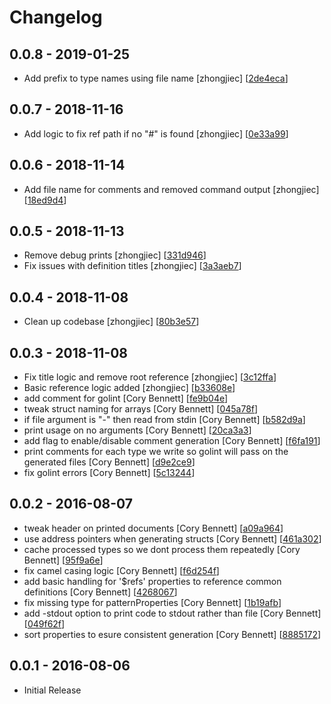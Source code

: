 # Changelog

## 0.0.8 - 2019-01-25

* Add prefix to type names using file name [zhongjiec] [[2de4eca](https://github.com/coryb/slipscheme/commit/2de4eca)]

## 0.0.7 - 2018-11-16

* Add logic to fix ref path if no "#" is found [zhongjiec] [[0e33a99](https://github.com/coryb/slipscheme/commit/0e33a99)]

## 0.0.6 - 2018-11-14

* Add file name for comments and removed command output [zhongjiec] [[18ed9d4](https://github.com/coryb/slipscheme/commit/18ed9d4)]

## 0.0.5 - 2018-11-13

* Remove debug prints [zhongjiec] [[331d946](https://github.com/coryb/slipscheme/commit/331d946)]
* Fix issues with definition titles [zhongjiec] [[3a3aeb7](https://github.com/coryb/slipscheme/commit/3a3aeb7)]

## 0.0.4 - 2018-11-08

* Clean up codebase [zhongjiec] [[80b3e57](https://github.com/coryb/slipscheme/commit/80b3e57)]

## 0.0.3 - 2018-11-08

* Fix title logic and remove root reference [zhongjiec] [[3c12ffa](https://github.com/coryb/slipscheme/commit/3c12ffa)]
* Basic reference logic added [zhongjiec] [[b33608e](https://github.com/coryb/slipscheme/commit/b33608e)]
* add comment for golint [Cory Bennett] [[fe9b04e](https://github.com/coryb/slipscheme/commit/fe9b04e)]
* tweak struct naming for arrays [Cory Bennett] [[045a78f](https://github.com/coryb/slipscheme/commit/045a78f)]
* if file argument is "-" then read from stdin [Cory Bennett] [[b582d9a](https://github.com/coryb/slipscheme/commit/b582d9a)]
* print usage on no arguments [Cory Bennett] [[20ca3a3](https://github.com/coryb/slipscheme/commit/20ca3a3)]
* add flag to enable/disable comment generation [Cory Bennett] [[f6fa191](https://github.com/coryb/slipscheme/commit/f6fa191)]
* print comments for each type we write so golint will pass on the generated files [Cory Bennett] [[d9e2ce9](https://github.com/coryb/slipscheme/commit/d9e2ce9)]
* fix golint errors [Cory Bennett] [[5c13244](https://github.com/coryb/slipscheme/commit/5c13244)]

## 0.0.2 - 2016-08-07

* tweak header on printed documents [Cory Bennett] [[a09a964](https://github.com/coryb/slipscheme/commit/a09a964)]
* use address pointers when generating structs [Cory Bennett] [[461a302](https://github.com/coryb/slipscheme/commit/461a302)]
* cache processed types so we dont process them repeatedly [Cory Bennett] [[95f9a6e](https://github.com/coryb/slipscheme/commit/95f9a6e)]
* fix camel casing logic [Cory Bennett] [[f6d254f](https://github.com/coryb/slipscheme/commit/f6d254f)]
* add basic handling for '$refs' properties to reference common definitions [Cory Bennett] [[4268067](https://github.com/coryb/slipscheme/commit/4268067)]
* fix missing type for patternProperties [Cory Bennett] [[1b19afb](https://github.com/coryb/slipscheme/commit/1b19afb)]
* add -stdout option to print code to stdout rather than file [Cory Bennett] [[049f62f](https://github.com/coryb/slipscheme/commit/049f62f)]
* sort properties to esure consistent generation [Cory Bennett] [[8885172](https://github.com/coryb/slipscheme/commit/8885172)]

## 0.0.1 - 2016-08-06

* Initial Release
